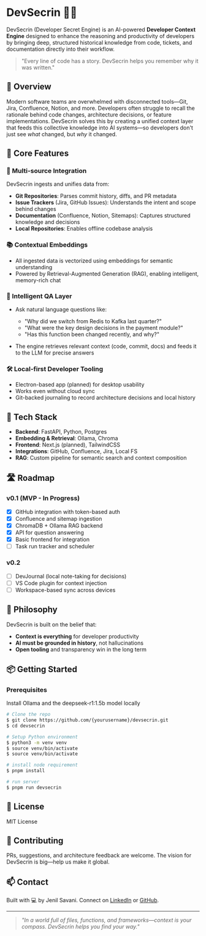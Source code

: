 # DevSecrin 🧠📘

DevSecrin (Developer Secret Engine) is an AI-powered **Developer Context Engine** designed to enhance the reasoning and productivity of developers by bringing deep, structured historical knowledge from code, tickets, and documentation directly into their workflow.

> "Every line of code has a story. DevSecrin helps you remember why it was written."

## 🚀 Overview

Modern software teams are overwhelmed with disconnected tools—Git, Jira, Confluence, Notion, and more. Developers often struggle to recall the rationale behind code changes, architecture decisions, or feature implementations. DevSecrin solves this by creating a unified context layer that feeds this collective knowledge into AI systems—so developers don't just see *what* changed, but *why* it changed.

## 🧩 Core Features

### 🔌 Multi-source Integration

DevSecrin ingests and unifies data from:

* **Git Repositories**: Parses commit history, diffs, and PR metadata
* **Issue Trackers** (Jira, GitHub Issues): Understands the intent and scope behind changes
* **Documentation** (Confluence, Notion, Sitemaps): Captures structured knowledge and decisions
* **Local Repositories**: Enables offline codebase analysis

### 📚 Contextual Embeddings

* All ingested data is vectorized using embeddings for semantic understanding
* Powered by Retrieval-Augmented Generation (RAG), enabling intelligent, memory-rich chat

### 💬 Intelligent QA Layer

* Ask natural language questions like:

  * "Why did we switch from Redis to Kafka last quarter?"
  * "What were the key design decisions in the payment module?"
  * "Has this function been changed recently, and why?"
* The engine retrieves relevant context (code, commit, docs) and feeds it to the LLM for precise answers

### 🛠️ Local-first Developer Tooling

* Electron-based app (planned) for desktop usability
* Works even without cloud sync
* Git-backed journaling to record architecture decisions and local history

## 🧱 Tech Stack

* **Backend**: FastAPI, Python, Postgres
* **Embedding & Retrieval**: Ollama, Chroma
* **Frontend**: Next.js (planned), TailwindCSS
* **Integrations**: GitHub, Confluence, Jira, Local FS
* **RAG**: Custom pipeline for semantic search and context composition

## 🛣️ Roadmap

### v0.1 (MVP - In Progress)

* [x] GitHub integration with token-based auth
* [x] Confluence and sitemap ingestion
* [x] ChromaDB + Ollama RAG backend
* [x] API for question answering
* [x] Basic frontend for integration
* [ ] Task run tracker and scheduler

### v0.2

* [ ] DevJournal (local note-taking for decisions)
* [ ] VS Code plugin for context injection
* [ ] Workspace-based sync across devices

## 🧠 Philosophy

DevSecrin is built on the belief that:

* **Context is everything** for developer productivity
* **AI must be grounded in history**, not hallucinations
* **Open tooling** and transparency win in the long term

## 📦 Getting Started

### Prerequisites
Install Ollama and the deepseek-r1:1.5b model locally

```bash
# Clone the repo
$ git clone https://github.com/{yourusername}/devsecrin.git
$ cd devsecrin

# Setup Python environment
$ python3 -m venv venv
$ source venv/bin/activate
$ source venv/bin/activate

# install node requirement
$ pnpm install

# run server
$ pnpm run devsecrin
```

## 📄 License

MIT License

## 🙌 Contributing

PRs, suggestions, and architecture feedback are welcome. The vision for DevSecrin is big—help us make it global.

## 📫 Contact

Built with 💻 by Jenil Savani. Connect on [LinkedIn](https://www.linkedin.com/in/jenil-savani/) or [GitHub](https://github.com/jenilsavani9).

---

> *"In a world full of files, functions, and frameworks—context is your compass. DevSecrin helps you find your way."*
